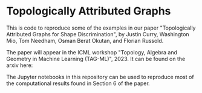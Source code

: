 # Topologically Attributed Graphs

This is code to reproduce some of the examples in our paper "Topologically Attributed Graphs for Shape Discrimination", by Justin Curry, Washington Mio, Tom Needham, Osman Berat Okutan, and Florian Russold.

The paper will appear in the ICML workshop "Topology, Algebra and Geometry in Machine Learning (TAG-ML)", 2023. It can be found on the arxiv here:

The Jupyter notebooks in this repository can be used to reproduce most of the computational results found in Section 6 of the paper.
